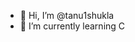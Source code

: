- 👋 Hi, I’m @tanu1shukla 
- 🌱 I’m currently learning C

<!---
tanu1shukla/tanu1shukla is a ✨ special ✨ repository because its `README.md` (this file) appears on your GitHub profile.
You can click the Preview link to take a look at your changes.
--->

